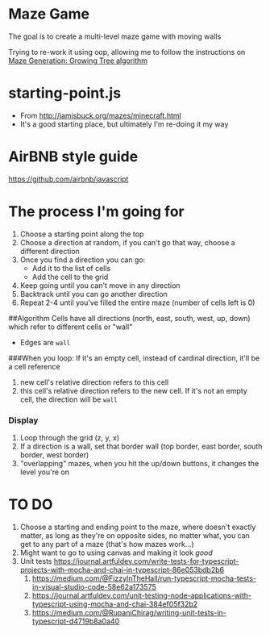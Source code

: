 # Maze Game
The goal is to create a multi-level maze game with moving walls

Trying to re-work it using oop, allowing me to follow the instructions on [Maze Generation: Growing Tree algorithm](http://weblog.jamisbuck.org/2011/1/27/maze-generation-growing-tree-algorithm)

# starting-point.js 
- From http://jamisbuck.org/mazes/minecraft.html
- It's a good starting place, but ultimately I'm re-doing it my way

# AirBNB style guide
https://github.com/airbnb/javascript

# The process I'm going for
1. Choose a starting point along the top
2. Choose a direction at random, if you can't go that way, choose a different direction
3. Once you find a direction you can go: 
	- Add it to the list of cells
	- Add the cell to the grid
4. Keep going until you can't move in any direction
5. Backtrack until you can go another direction
6. Repeat 2-4 until you've filled the entire maze (number of cells left is 0)

##Algorithm
Cells have all directions (north, east, south, west, up, down) which refer to different cells or "wall" 
- Edges are `wall`

###When you loop:
If it's an empty cell, instead of cardinal direction, it'll be a cell reference

1. new cell's relative direction refers to this cell
2. this cell's relative direction refers to the new cell. If it's not an empty cell, the direction will be `wall`

### Display
1. Loop through the grid (z, y, x)
2. If a direction is a wall, set that border wall (top border, east border, south border, west border)
3. "overlapping" mazes, when you hit the up/down buttons, it changes the level you're on

# TO DO
1. Choose a starting and ending point to the maze, where doesn't exactly matter, as long as they're on opposite sides, no matter what, you can get to any part of a maze (that's how mazes work...)
2. Might want to go to using canvas and making it look *good*
3. Unit tests https://journal.artfuldev.com/write-tests-for-typescript-projects-with-mocha-and-chai-in-typescript-86e053bdb2b6
	1. https://medium.com/@FizzyInTheHall/run-typescript-mocha-tests-in-visual-studio-code-58e62a173575
	2. https://journal.artfuldev.com/unit-testing-node-applications-with-typescript-using-mocha-and-chai-384ef05f32b2
	3. https://medium.com/@RupaniChirag/writing-unit-tests-in-typescript-d4719b8a0a40